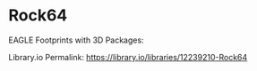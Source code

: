 # Rock64
EAGLE Footprints with 3D Packages:

Library.io Permalink: https://library.io/libraries/12239210-Rock64
